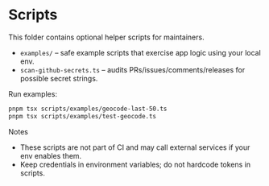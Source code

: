 # Scripts

This folder contains optional helper scripts for maintainers.

- `examples/` – safe example scripts that exercise app logic using your local env.
- `scan-github-secrets.ts` – audits PRs/issues/comments/releases for possible secret strings.

Run examples:
```bash
pnpm tsx scripts/examples/geocode-last-50.ts
pnpm tsx scripts/examples/test-geocode.ts
```

Notes
- These scripts are not part of CI and may call external services if your env enables them.
- Keep credentials in environment variables; do not hardcode tokens in scripts.
